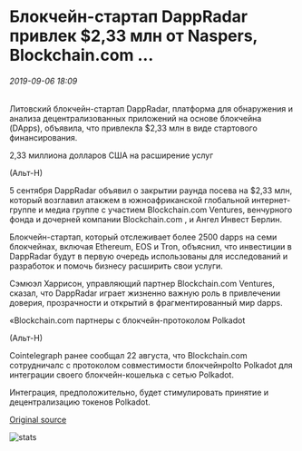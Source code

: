 # Блокчейн-стартап DappRadar привлек $2,33 млн от Naspers, Blockchain.com ...

###### 2019-09-06 18:09

Литовский блокчейн-стартап DappRadar, платформа для обнаружения и анализа децентрализованных приложений на основе блокчейна (DApps), объявила, что привлекла $2,33 млн в виде стартового финансирования.

2,33 миллиона долларов США на расширение услуг 

(Альт-Н)

5 сентября DappRadar объявил о закрытии раунда посева на $2,33 млн, который возглавил атакжем в южноафриканской глобальной интернет-группе и медиа группе с участием Blockchain.com Ventures, венчурного фонда и дочерней компании Blockchain.com , и Ангел Инвест Берлин.

Блокчейн-стартап, который отслеживает более 2500 dapps на семи блокчейнах, включая Ethereum, EOS и Tron, объяснил, что инвестиции в DappRadar будут в первую очередь использованы для исследований и разработок и помочь бизнесу расширить свои услуги.

Сэмюэл Харрисон, управляющий партнер Blockchain.com Ventures, сказал, что DappRadar играет жизненно важную роль в привлечении доверия, прозрачности и открытий в фрагментированный мир dapps.

«Blockchain.com партнеры с блокчейн-протоколом Polkadot

(Альт-Н)

Cointelegraph ранее сообщал 22 августа, что Blockchain.com сотрудничалс с протоколом совместимости блокчейнpolto Polkadot для интеграции своего блокчейн-кошелька с сетью Polkadot.

Интеграция, предположительно, будет стимулировать принятие и децентрализацию токенов Polkadot.

[Original source](https://cointelegraph.com/news/blockchain-startup-dappradar-raises-233m-from-naspers-blockchaincom)

![stats](https://c.statcounter.com/11760860/0/a89fa40b/1/ "stats")